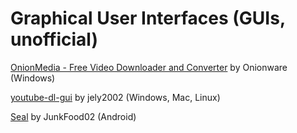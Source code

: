 # Graphical User Interfaces (GUIs, unofficial)

[OnionMedia - Free Video Downloader and Converter](https://github.com/onionware-github/OnionMedia) by Onionware (Windows)

[youtube-dl-gui](https://github.com/jely2002/youtube-dl-gui) by jely2002 (Windows, Mac, Linux)

[Seal](https://github.com/JunkFood02/Seal) by JunkFood02 (Android)
